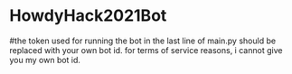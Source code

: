 # HowdyHack2021Bot

#the token used for running the bot in the last line of main.py should be replaced with your own bot id. for terms of service reasons, i cannot give you my own bot id.
